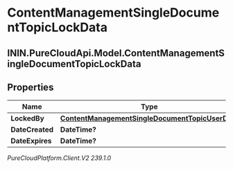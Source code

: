 # ContentManagementSingleDocumentTopicLockData

## ININ.PureCloudApi.Model.ContentManagementSingleDocumentTopicLockData

## Properties

|Name | Type | Description | Notes|
|------------ | ------------- | ------------- | -------------|
| **LockedBy** | [**ContentManagementSingleDocumentTopicUserData**](ContentManagementSingleDocumentTopicUserData) |  | [optional] |
| **DateCreated** | **DateTime?** |  | [optional] |
| **DateExpires** | **DateTime?** |  | [optional] |



_PureCloudPlatform.Client.V2 239.1.0_

